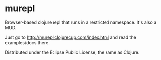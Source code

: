 # murepl

Browser-based clojure repl that runs in a restricted namespace. It's
also a MUD.

Just go to http://murepl.clojurecup.com/index.html and read the examples/docs there.


Distributed under the Eclipse Public License, the same as Clojure.

